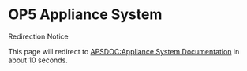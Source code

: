 # OP5 Appliance System

Redirection Notice

This page will redirect to [APSDOC:Appliance System Documentation](/display/APSDOC/Appliance+System+Documentation) in about 10 seconds.


